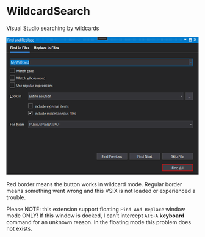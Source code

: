 # WildcardSearch

Visual Studio searching by wildcards

![Modified window](example.png)

Red border means the button works in wildcard mode. Regular border means something went wrong and this VSIX is not loaded or experienced a trouble.

Please NOTE: this extension support floating `Find And Replace` window mode ONLY! If this window is docked, I can't intercept `Alt+A` **keyboard** command for an unknown reason. In the floating mode this problem does not exists.

